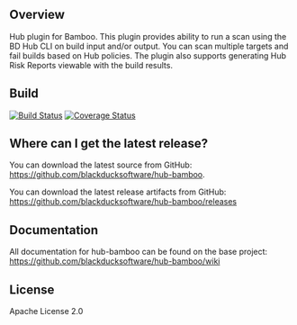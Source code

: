 ## Overview ##
Hub plugin for Bamboo. This plugin provides ability to run a scan using the BD Hub CLI on build input and/or output. You can scan multiple targets and fail builds based on Hub policies.  The plugin also supports generating Hub Risk Reports viewable with the build results. 

## Build ##

[![Build Status](https://travis-ci.org/blackducksoftware/hub-bamboo.svg?branch=master)](https://travis-ci.org/blackducksoftware/hub-bamboo)
[![Coverage Status](https://coveralls.io/repos/github/blackducksoftware/hub-bamboo/badge.svg?branch=master)](https://coveralls.io/github/blackducksoftware/hub-bamboo?branch=master)

## Where can I get the latest release? ##
You can download the latest source from GitHub: https://github.com/blackducksoftware/hub-bamboo. 

You can download the latest release artifacts from GitHub: https://github.com/blackducksoftware/hub-bamboo/releases

## Documentation ##
All documentation for hub-bamboo can be found on the base project:  https://github.com/blackducksoftware/hub-bamboo/wiki

## License ##
Apache License 2.0 
